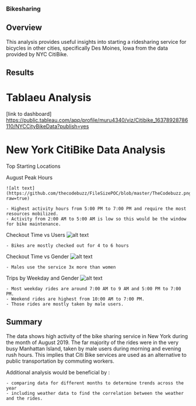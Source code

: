 ### Bikesharing

## Overview 

This analysis provides useful insights into starting a ridesharing service for bicycles in other cities, specifically Des Moines, Iowa from the data provided by NYC CitiBike.

## Results

# Tablaeu Analysis
[link to dashboard] https://public.tableau.com/app/profile/muru4340/viz/Citibike_16378928786110/NYCCityBikeData?publish=yes

# New York CitiBike Data Analysis

Top Starting Locations

August Peak Hours
    
    ![alt text](https://github.com/thecodebuzz/FileSizePOC/blob/master/TheCodebuzz.png?raw=true)
    
    - Highest activity hours from 5:00 PM to 7:00 PM and require the most resources mobilized.
    - Activity from 2:00 AM to 5:00 AM is low so this would be the window for bike maintenance.

Checkout Time vs Users
    ![alt text](https://github.com/thecodebuzz/FileSizePOC/blob/master/TheCodebuzz.png?raw=true)
    
    - Bikes are mostly checked out for 4 to 6 hours
    
Checkout Time vs Gender
    ![alt text](https://github.com/thecodebuzz/FileSizePOC/blob/master/TheCodebuzz.png?raw=true)
    
    - Males use the service 3x more than women
    
Trips by Weekday and Gender
    ![alt text](https://github.com/thecodebuzz/FileSizePOC/blob/master/TheCodebuzz.png?raw=true)
    
    
    - Most weekday rides are around 7:00 AM to 9 AM and 5:00 PM to 7:00 PM.
    - Weekend rides are highest from 10:00 AM to 7:00 PM.
    - Those rides are mostly taken by male users.
    
## Summary
The data shows high activity of the bike sharing service in New York during the month of August 2019.
The far majority of the rides were in the very busy Manhattan Island, taken by male users during morning and evening rush hours. This implies that Citi Bike services are used as an alternative to public transportation by commuting workers.

Additional analysis would be beneficial by :

    - comparing data for different months to determine trends across the year
    - including weather data to find the correlation between the weather and the rides.



   
